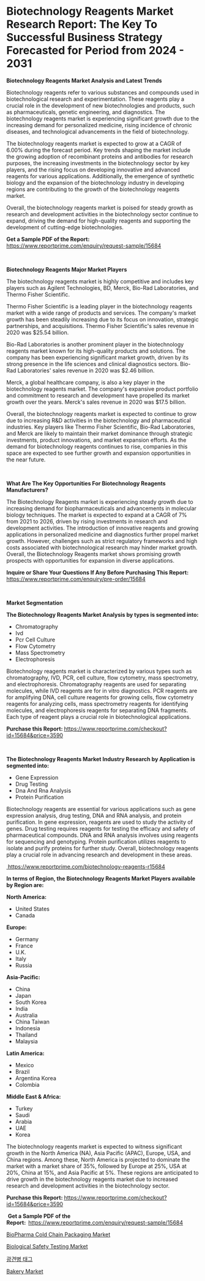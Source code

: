 <p><h1>Biotechnology Reagents Market Research Report: The Key To Successful Business Strategy Forecasted for Period from 2024 - 2031</h1></p><p><strong>Biotechnology Reagents Market Analysis and Latest Trends</strong></p>
<p><p>Biotechnology reagents refer to various substances and compounds used in biotechnological research and experimentation. These reagents play a crucial role in the development of new biotechnologies and products, such as pharmaceuticals, genetic engineering, and diagnostics. The biotechnology reagents market is experiencing significant growth due to the increasing demand for personalized medicine, rising incidence of chronic diseases, and technological advancements in the field of biotechnology.</p><p>The biotechnology reagents market is expected to grow at a CAGR of 6.00% during the forecast period. Key trends shaping the market include the growing adoption of recombinant proteins and antibodies for research purposes, the increasing investments in the biotechnology sector by key players, and the rising focus on developing innovative and advanced reagents for various applications. Additionally, the emergence of synthetic biology and the expansion of the biotechnology industry in developing regions are contributing to the growth of the biotechnology reagents market.</p><p>Overall, the biotechnology reagents market is poised for steady growth as research and development activities in the biotechnology sector continue to expand, driving the demand for high-quality reagents and supporting the development of cutting-edge biotechnologies.</p></p>
<p><strong>Get a Sample PDF of the Report:&nbsp;</strong> <a href="https://www.reportprime.com/enquiry/request-sample/15684">https://www.reportprime.com/enquiry/request-sample/15684</a></p>
<p>&nbsp;</p>
<p><strong>Biotechnology Reagents Major Market Players</strong></p>
<p><p>The biotechnology reagents market is highly competitive and includes key players such as Agilent Technologies, BD, Merck, Bio-Rad Laboratories, and Thermo Fisher Scientific. </p><p>Thermo Fisher Scientific is a leading player in the biotechnology reagents market with a wide range of products and services. The company's market growth has been steadily increasing due to its focus on innovation, strategic partnerships, and acquisitions. Thermo Fisher Scientific's sales revenue in 2020 was $25.54 billion.</p><p>Bio-Rad Laboratories is another prominent player in the biotechnology reagents market known for its high-quality products and solutions. The company has been experiencing significant market growth, driven by its strong presence in the life sciences and clinical diagnostics sectors. Bio-Rad Laboratories' sales revenue in 2020 was $2.46 billion.</p><p>Merck, a global healthcare company, is also a key player in the biotechnology reagents market. The company's expansive product portfolio and commitment to research and development have propelled its market growth over the years. Merck's sales revenue in 2020 was $17.5 billion.</p><p>Overall, the biotechnology reagents market is expected to continue to grow due to increasing R&D activities in the biotechnology and pharmaceutical industries. Key players like Thermo Fisher Scientific, Bio-Rad Laboratories, and Merck are likely to maintain their market dominance through strategic investments, product innovations, and market expansion efforts. As the demand for biotechnology reagents continues to rise, companies in this space are expected to see further growth and expansion opportunities in the near future.</p></p>
<p>&nbsp;</p>
<p><strong>What Are The Key Opportunities For Biotechnology Reagents Manufacturers?</strong></p>
<p><p>The Biotechnology Reagents market is experiencing steady growth due to increasing demand for biopharmaceuticals and advancements in molecular biology techniques. The market is expected to expand at a CAGR of 7% from 2021 to 2026, driven by rising investments in research and development activities. The introduction of innovative reagents and growing applications in personalized medicine and diagnostics further propel market growth. However, challenges such as strict regulatory frameworks and high costs associated with biotechnological research may hinder market growth. Overall, the Biotechnology Reagents market shows promising growth prospects with opportunities for expansion in diverse applications.</p></p>
<p><strong>Inquire or Share Your Questions If Any Before Purchasing This Report:</strong> <a href="https://www.reportprime.com/enquiry/pre-order/15684">https://www.reportprime.com/enquiry/pre-order/15684</a></p>
<p>&nbsp;</p>
<p><strong>Market Segmentation</strong></p>
<p><strong>The Biotechnology Reagents Market Analysis by types is segmented into:</strong></p>
<p><ul><li>Chromatography</li><li>Ivd</li><li>Pcr Cell Culture</li><li>Flow Cytometry</li><li>Mass Spectrometry</li><li>Electrophoresis</li></ul></p>
<p><p>Biotechnology reagents market is characterized by various types such as chromatography, IVD, PCR, cell culture, flow cytometry, mass spectrometry, and electrophoresis. Chromatography reagents are used for separating molecules, while IVD reagents are for in vitro diagnostics. PCR reagents are for amplifying DNA, cell culture reagents for growing cells, flow cytometry reagents for analyzing cells, mass spectrometry reagents for identifying molecules, and electrophoresis reagents for separating DNA fragments. Each type of reagent plays a crucial role in biotechnological applications.</p></p>
<p><strong>Purchase this Report:&nbsp;</strong><a href="https://www.reportprime.com/checkout?id=15684&price=3590">https://www.reportprime.com/checkout?id=15684&price=3590</a></p>
<p>&nbsp;</p>
<p><strong>The Biotechnology Reagents Market Industry Research by Application is segmented into:</strong></p>
<p><ul><li>Gene Expression</li><li>Drug Testing</li><li>Dna And Rna Analysis</li><li>Protein Purification</li></ul></p>
<p><p>Biotechnology reagents are essential for various applications such as gene expression analysis, drug testing, DNA and RNA analysis, and protein purification. In gene expression, reagents are used to study the activity of genes. Drug testing requires reagents for testing the efficacy and safety of pharmaceutical compounds. DNA and RNA analysis involves using reagents for sequencing and genotyping. Protein purification utilizes reagents to isolate and purify proteins for further study. Overall, biotechnology reagents play a crucial role in advancing research and development in these areas.</p></p>
<p><a href="https://www.reportprime.com/biotechnology-reagents-r15684">&nbsp;https://www.reportprime.com/biotechnology-reagents-r15684</a></p>
<p><strong>In terms of Region, the Biotechnology Reagents Market Players available by Region are:</strong></p>
<p>
    <p> <strong> North America: </strong>
        <ul>
            <li>United States</li>
            <li>Canada</li>
        </ul>
        </p> 
    <p> <strong> Europe: </strong>
        <ul>
            <li>Germany</li>
            <li>France</li>
            <li>U.K.</li>
            <li>Italy</li>
            <li>Russia</li>
        </ul>
        </p> 
    <p> <strong> Asia-Pacific: </strong>
        <ul>
            <li>China</li>
            <li>Japan</li>
            <li>South Korea</li>
            <li>India</li>
            <li>Australia</li>
            <li>China Taiwan</li>
            <li>Indonesia</li>
            <li>Thailand</li>
            <li>Malaysia</li>
        </ul>
        </p> 
    <p> <strong> Latin America: </strong>
        <ul>
            <li>Mexico</li>
            <li>Brazil</li>
            <li>Argentina Korea</li>
            <li>Colombia</li>
        </ul>
        </p> 
    <p> <strong> Middle East & Africa: </strong>
        <ul>
            <li>Turkey</li>
            <li>Saudi</li>
            <li>Arabia</li>
            <li>UAE</li>
            <li>Korea</li>
        </ul>
    </p>
    </p>
<p><p>The biotechnology reagents market is expected to witness significant growth in the North America (NA), Asia Pacific (APAC), Europe, USA, and China regions. Among these, North America is projected to dominate the market with a market share of 35%, followed by Europe at 25%, USA at 20%, China at 15%, and Asia Pacific at 5%. These regions are anticipated to drive growth in the biotechnology reagents market due to increased research and development activities in the biotechnology sector.</p></p>
<p><strong>Purchase this Report: </strong><a href="https://www.reportprime.com/checkout?id=15684&price=3590">https://www.reportprime.com/checkout?id=15684&price=3590</a></p>
<p>&nbsp;<strong>Get a Sample PDF of the Report:&nbsp;&nbsp;</strong><a href="https://www.reportprime.com/enquiry/request-sample/15684">https://www.reportprime.com/enquiry/request-sample/15684</a></p>
<p><strong></strong></p>
<p><p><a href="https://github.com/peachesmcdowel1/Market-Research-Report-List-2/blob/main/biopharma-cold-chain-packaging-market.md">BioPharma Cold Chain Packaging Market</a></p><p><a href="https://github.com/redneck06/Market-Research-Report-List-2/blob/main/biological-safety-testing-market.md">Biological Safety Testing Market</a></p><p><a href="https://github.com/LanceOlsotn8978/Market-Research-Report-List-1/blob/main/210236823662.md">광견병 태그</a></p><p><a href="https://github.com/nicoletavirag/Market-Research-Report-List-2/blob/main/bakery-market.md">Bakery Market</a></p></p>